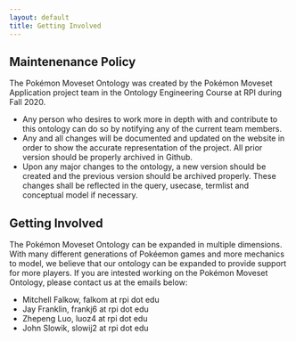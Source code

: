 ```yaml
---
layout: default
title: Getting Involved
---
```


## Maintenenance Policy
The Pokémon Moveset Ontology was created by the Pokémon Moveset Application project team in the Ontology Engineering Course at RPI during Fall 2020.
- Any person who desires to work more in depth with and contribute to this ontology can do so by notifying any of the current team members. 
- Any and all changes will be documented and updated on the website in order to show the accurate representation of the project. All prior version should be properly archived in Github.   
- Upon any major changes to the ontology, a new version should be created and the previous version should be archived properly. These changes shall be reflected in the query, usecase, termlist and conceptual model if necessary.

## Getting Involved
The Pokémon Moveset Ontology can be expanded in multiple dimensions. With many different generations of Pokéemon games and more mechanics to model, we believe that our ontology can be expanded to provide support for more players. 
If you are intested working on the Pokémon Moveset Ontology, please contact us at the emails below:
- Mitchell Falkow, falkom at rpi dot edu
- Jay Franklin, frankj6 at rpi dot edu
- Zhepeng Luo, luoz4 at rpi dot edu 
- John Slowik, slowij2 at rpi dot edu
